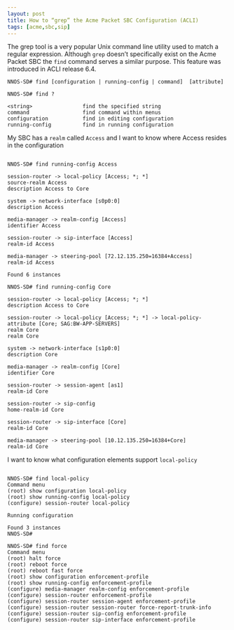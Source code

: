 ```yaml
---
layout: post
title: How to “grep” the Acme Packet SBC Configuration (ACLI)
tags: [acme,sbc,sip]
---
```

The grep tool is a very popular Unix command line utility used to match a regular expression. Although `grep` doesn’t specifically exist on the Acme Packet SBC the `find` command serves a similar purpose.  This feature was introduced in ACLI release 6.4.

<!--more-->

```text
NNOS-SD# find [configuration | running-config | command]  [attribute]

NNOS-SD# find ?

<string>                find the specified string
command                 find command within menus
configuration           find in editing configuration
running-config          find in running configuration

```

My SBC has a `realm` called `Access` and I want to know where Access resides in the configuration

```text

NNOS-SD# find running-config Access

session-router -> local-policy [Access; *; *]
source-realm Access
description Access to Core

system -> network-interface [s0p0:0]
description Access

media-manager -> realm-config [Access]
identifier Access

session-router -> sip-interface [Access]
realm-id Access

media-manager -> steering-pool [72.12.135.250=16384+Access]
realm-id Access

Found 6 instances

NNOS-SD# find running-config Core

session-router -> local-policy [Access; *; *]
description Access to Core

session-router -> local-policy [Access; *; *] -> local-policy-attribute [Core; SAG:BW-APP-SERVERS]
realm Core
realm Core

system -> network-interface [s1p0:0]
description Core

media-manager -> realm-config [Core]
identifier Core

session-router -> session-agent [as1]
realm-id Core

session-router -> sip-config
home-realm-id Core

session-router -> sip-interface [Core]
realm-id Core

media-manager -> steering-pool [10.12.135.250=16384+Core]
realm-id Core

```

I want to know what configuration elements support `local-policy`

```text

NNOS-SD# find local-policy
Command menu
(root) show configuration local-policy
(root) show running-config local-policy
(configure) session-router local-policy

Running configuration

Found 3 instances
NNOS-SD#

NNOS-SD# find force
Command menu
(root) halt force
(root) reboot force
(root) reboot fast force
(root) show configuration enforcement-profile
(root) show running-config enforcement-profile
(configure) media-manager realm-config enforcement-profile
(configure) session-router enforcement-profile
(configure) session-router session-agent enforcement-profile
(configure) session-router session-router force-report-trunk-info
(configure) session-router sip-config enforcement-profile
(configure) session-router sip-interface enforcement-profile

```